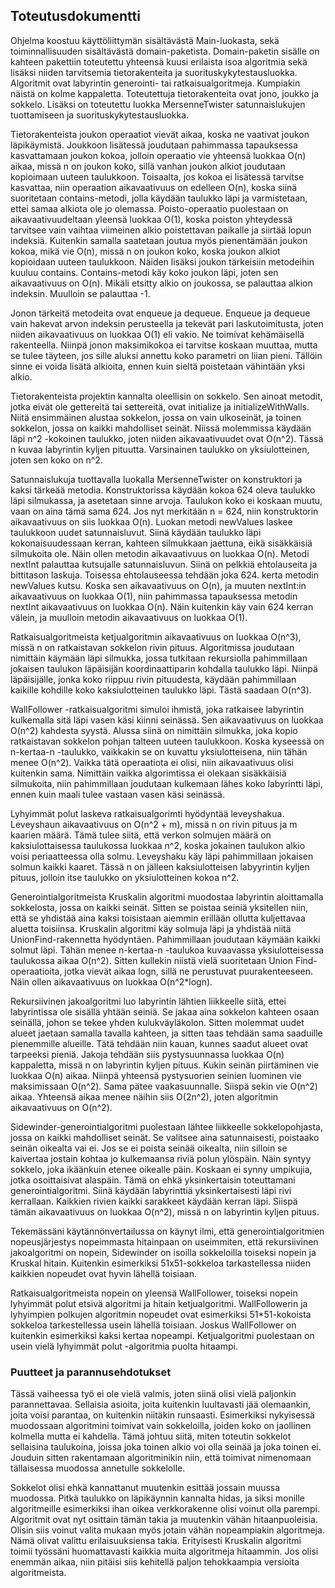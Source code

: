 ## Toteutusdokumentti

Ohjelma koostuu käyttöliittymän sisältävästä Main-luokasta, sekä toiminnallisuuden sisältävästä domain-paketista. Domain-paketin sisälle on kahteen pakettiin toteutettu yhteensä kuusi erilaista isoa algoritmia sekä lisäksi niiden tarvitsemia tietorakenteita ja suorituskykytestausluokka. Algoritmit ovat labyrintin generointi- tai ratkaisualgoritmeja. Kumpiakin näistä on kolme kappaletta. Toteutettuja tietorakenteita ovat jono, joukko ja sokkelo. Lisäksi on toteutettu luokka MersenneTwister satunnaislukujen tuottamiseen ja suorituskykytestausluokka.

Tietorakenteista joukon operaatiot vievät aikaa, koska ne vaativat joukon läpikäymistä. Joukkoon lisätessä joudutaan pahimmassa tapauksessa kasvattamaan joukon kokoa, jolloin operaatio vie yhteensä luokkaa O(n) aikaa, missä n on joukon koko, sillä vanhan joukon alkiot joudutaan kopioimaan uuteen taulukkoon. Toisaalta, jos kokoa ei lisätessä tarvitse kasvattaa, niin operaation aikavaativuus on edelleen O(n), koska siinä suoritetaan contains-metodi, jolla käydään taulukko läpi ja varmistetaan, ettei samaa alkiota ole jo olemassa. Poisto-operaatio puolestaan on aikavaativuudeltaan yleensä luokkaa O(1), koska poiston yhteydessä tarvitsee vain vaihtaa viimeinen alkio poistettavan paikalle ja siirtää lopun indeksiä. Kuitenkin samalla saatetaan joutua myös pienentämään joukon kokoa, mikä vie O(n), missä n on joukon koko, koska joukon alkiot kopioidaan uuteen taulukkoon. Näiden lisäksi joukon tärkeisiin metodeihin kuuluu contains. Contains-metodi käy koko joukon läpi, joten sen aikavaativuus on O(n). Mikäli etsitty alkio on joukossa, se palauttaa alkion indeksin. Muulloin se palauttaa -1.

Jonon tärkeitä metodeita ovat enqueue ja dequeue. Enqueue ja dequeue vain hakevat arvon indeksin perusteella ja tekevät pari laskutoimitusta, joten niiden aikavaativuus on luokkaa O(1) eli vakio. Ne toimivat kehämäisellä rakenteella. Niinpä jonon maksimikokoa ei tarvitse koskaan muuttaa, mutta se tulee täyteen, jos sille aluksi annettu koko parametri on liian pieni. Tällöin sinne ei voida lisätä alkioita, ennen kuin sieltä poistetaan vähintään yksi alkio.

Tietorakenteista projektin kannalta oleellisin on sokkelo. Sen ainoat metodit, jotka eivät ole gettereitä tai settereitä, ovat initialize ja initializeWithWalls. Niitä ensimmäinen alustaa sokkelon, jossa on vain ulkoseinät, ja toinen sokkelon, jossa on kaikki mahdolliset seinät. Niissä molemmissa käydään läpi n^2 -kokoinen taulukko, joten niiden aikavaativuudet ovat O(n^2). Tässä n kuvaa labyrintin kyljen pituutta. Varsinainen taulukko on yksiulotteinen, joten sen koko on n^2.

Satunnaislukuja tuottavalla luokalla MersenneTwister on konstruktori ja kaksi tärkeää metodia. Konstruktorissa käydään kokoa 624 oleva taulukko läpi silmukassa, ja asetetaan sinne arvoja. Taulukon koko ei koskaan muutu, vaan on aina tämä sama 624. Jos nyt merkitään n = 624, niin konstruktorin aikavaativuus on siis luokkaa O(n). Luokan metodi newValues laskee taulukkoon uudet satunnaisluvut. Siinä käydään taulukko läpi kokonaisuudessaan kerran, kahteen silmukkaan jaettuna, eikä sisäkkäisiä silmukoita ole. Näin ollen metodin aikavaativuus on luokkaa O(n). Metodi nextInt palauttaa kutsujalle satunnaisluvun. Siinä on pelkkiä ehtolauseita ja bittitason laskuja. Toisessa ehtolauseessa tehdään joka 624. kerta metodin newValues kutsu. Koska sen aikavaativuus on O(n), ja muuten nextInt:in aikavaativuus on luokkaa O(1), niin pahimmassa tapauksessa metodin nextInt aikavaativuus on luokkaa O(n). Näin kuitenkin käy vain 624 kerran välein, ja muulloin metodin aikavaativuus on luokkaa O(1).

Ratkaisualgoritmeista ketjualgoritmin aikavaativuus on luokkaa O(n^3), missä n on ratkaistavan sokkelon rivin pituus. Algoritmissa joudutaan nimittäin käymään läpi silmukka, jossa tutkitaan rekursiolla pahimmillaan jokaisen taulukon läpäisijän koordinaattiparin kohdalla taulukko läpi. Niinpä läpäisijälle, jonka koko riippuu rivin pituudesta, käydään pahimmillaan kaikille kohdille koko kaksiulotteinen taulukko läpi. Tästä saadaan O(n^3).

WallFollower -ratkaisualgoritmi simuloi ihmistä, joka ratkaisee labyrintin kulkemalla sitä läpi vasen käsi kiinni seinässä. Sen aikavaativuus on luokkaa O(n^2) kahdesta syystä. Alussa siinä on nimittäin silmukka, joka kopio ratkaistavan sokkelon pohjan talteen uuteen taulukkoon. Koska kyseessä on n-kertaa-n -taulukko, vaikkakin se on kuvattu yksiulotteisena, niin tähän menee O(n^2). Vaikka tätä operaatiota ei olisi, niin aikavaativuus olisi kuitenkin sama. Nimittäin vaikka algorimtissa ei olekaan sisäkkäisiä silmukoita, niin pahimmillaan joudutaan kulkemaan lähes koko labyrintti läpi, ennen kuin maali tulee vastaan vasen käsi seinässä.

Lyhyimmät polut laskeva ratkaisualgorimti hyödyntää leveyshakua. Leveyshaun aikavaativuus on O(n^2 + m), missä n on rivin pituus ja m kaarien määrä. Tämä tulee siitä, että verkon solmujen määrä on kaksiulottaisessa taulukossa luokkaa n^2, koska jokainen taulukon alkio voisi periaatteessa olla solmu. Leveyshaku käy läpi pahimmillaan jokaisen solmun kaikki kaaret. Tässä n on jälleen kaksiulotteisen labyyrintin kyljen pituus, jolloin itse taulukko on yksiulotteinen kokoa n^2.

Generointialgoritmeista Kruskalin algoritmi muodostaa labyrintin aloittamalla sokkelosta, jossa on kaikki seinät. Sitten se poistaa seiniä yksitellen niin, että se yhdistää aina kaksi toisistaan aiemmin erillään ollutta kuljettavaa aluetta toisiinsa. Kruskalin algoritmi käy solmuja läpi ja yhdistää niitä UnionFind-rakennetta hyödyntäen. Pahimmillaan joudutaan käymään kaikki solmut läpi. Tähän menee n-kertaa-n -taulukoa kuvaavassa yksiulotteisessa taulukossa aikaa O(n^2). Sitten kullekin niistä vielä suoritetaan Union Find-operaatioita, jotka vievät aikaa logn, sillä ne perustuvat puurakenteeseen. Näin ollen aikavaativuus on luokkaa O(n^2*logn).

Rekursiivinen jakoalgoritmi luo labyrintin lähtien liikkeelle siitä, ettei labyrintissa ole sisällä yhtään seiniä. Se jakaa aina sokkelon kahteen osaan seinällä, johon se tekee yhden kulukväyläkolon. Sitten molemmat uudet alueet jaetaan samalla tavalla kahteen, ja sitten taas tehdään sama saaduille pienemmille alueille. Tätä tehdään niin kauan, kunnes saadut alueet ovat tarpeeksi pieniä. Jakoja tehdään siis pystysuunnassa luokkaa O(n) kappaletta, missä n on labyrintin kyljen pituus. Kukin seinän piirtäminen vie luokkaa O(n) aikaa. Niinpä yhteensä pystysuorien seinien luominen vie maksimissaan O(n^2). Sama pätee vaakasuunnalle. Siispä sekin vie O(n^2) aikaa. Yhteensä aikaa menee näihin siis O(2n^2), joten algoritmin aikavaativuus on O(n^2).

Sidewinder-generointialgoritmi puolestaan lähtee liikkeelle sokkelopohjasta, jossa on kaikki mahdolliset seinät. Se valitsee aina satunnaisesti, poistaako seinän oikealta vai ei. Jos se ei poista seinää oikealta, niin silloin se kaivertaa jostain kohtaa jo kulkemaansa riviä polun ylöspäin. Näin syntyy sokkelo, joka ikäänkuin etenee oikealle päin. Koskaan ei synny umpikujia, jotka osoittaisivat alaspäin. Tämä on ehkä yksinkertaisin toteuttamani generointialgoritmi. Siinä käydään labyrinttiä yksinkertaisesti läpi rivi kerrallaan. Kaikkien rivien kaikki sarakkeet käydään kerran läpi. Siispä tämän aikavaativuus on luokkaa O(n^2), missä n on labyrintin kyljen pituus.

Tekemässäni käytännönvertailussa on käynyt ilmi, että generointialgoritmien nopeusjärjestys nopeimmasta hitainpaan on useimmiten, että rekursiivinen jakoalgoritmi on nopein, Sidewinder on isoilla sokkeloilla toiseksi nopein ja Kruskal hitain. Kuitenkin esimerkiksi 51x51-sokkeloa tarkastellessa niiden kaikkien nopeudet ovat hyvin lähellä toisiaan.

Ratkaisualgoritmeista nopein on yleensä WallFollower, toiseksi nopein lyhyimmät polut etsivä algoritmi ja hitain ketjualgoritmi. WallFollowerin ja lyhyimpien polkujen algoritmin nopeudet ovat esimerkiksi 51*51-kokoista sokkeloa tarkestellessa usein lähellä toisiaan. Joskus WallFollower on kuitenkin esimerkiksi kaksi kertaa nopeampi. Ketjualgoritmi puolestaan on usein vielä lyhyimmät polut -algoritmia puolta hitaampi.


### Puutteet ja parannusehdotukset

Tässä vaiheessa työ ei ole vielä valmis, joten siinä olisi vielä paljonkin parannettavaa. Sellaisia asioita, joita kuitenkin luultavasti jää olemaankin, joita voisi parantaa, on kuitenkin niitäkin runsaasti. Esimerkiksi nykyisessä muodossaan algoritmini toimivat vain sokkeloilla, joiden koko on jaollinen kolmella mutta ei kahdella. Tämä johtuu siitä, miten toteutin sokkelot sellaisina taulukoina, joissa joka toinen alkio voi olla seinää ja joka toinen ei. Jouduin sitten rakentamaan algoritminikin niin, että toimivat nimenomaan tällaisessa muodossa annetulle sokkelolle.

Sokkelot olisi ehkä kannattanut muutenkin esittää jossain muussa muodossa. Pitkä taulukko on läpikäynnin kannalta hidas, ja siksi monille algoritmeille esimerkiksi ihan oikea verkkorakenne olisi voinut olla parempi. Algoritmit ovat nyt osittain tämän takia ja muutenkin vähän hitaanpuoleisia. Olisin siis voinut valita mukaan myös jotain vähän nopeampiakin algoritmeja. Nämä olivat valittu erilaisuuksiensa takia. Erityisesti Kruskalin algoritmi toimii työssäni huomattavasti kaikkia muita algoritmeja hitaammin. Jos olisi enemmän aikaa, niin pitäisi siis kehitellä paljon tehokkaampia versioita algoritmeista.
